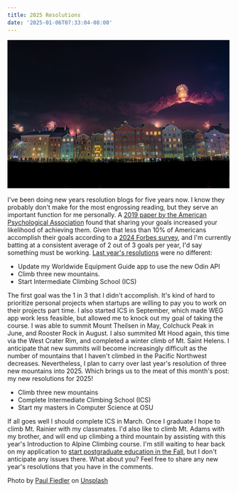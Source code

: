 ```yaml
---
title: 2025 Resolutions
date: '2025-01-06T07:33:04-08:00'
---
```

![2025](/assets/2025.jpg)

I've been doing new years resolution blogs for five years now.  I know they probably don't make for the most engrossing reading, but they serve an important function for me personally.  A [2019 paper by the American Psychological Association](https://psycnet.apa.org/record/2019-45131-001) found that sharing your goals increased your likelihood of achieving them.  Given that less than 10% of Americans accomplish their goals according to a [2024 Forbes survey](https://www.forbes.com/health/mind/new-year-resolutions-survey-2024/), and I'm currently batting at a consistent average of 2 out of 3 goals per year, I'd say something must be working. [Last year's resolutions](https://jjmtaylor.com/2024-resolutions/) were no different:

* Update my Worldwide Equipment Guide app to use the new Odin API
* Climb three new mountains.
* Start Intermediate Climbing School (ICS)

The first goal was the 1 in 3 that I didn't accomplish. It's kind of hard to prioritize personal projects when startups are willing to pay you to work on their projects part time.  I also started ICS in September, which made WEG app work less feasible, but allowed me to knock out my goal of taking the course.  I was able to summit Mount Theilsen in May, Colchuck Peak in June, and Rooster Rock in August.  I also summited Mt Hood again, this time via the West Crater Rim, and completed a winter climb of Mt. Saint Helens.  I anticipate that new summits will become increasingly difficult as the number of mountains that I haven't climbed in the Pacific Northwest decreases. Nevertheless, I plan to carry over last year's resolution of three new mountains into 2025.  Which brings us to the meat of this month's post: my new resolutions for 2025!

* Climb three new mountains
* Complete Intermediate Climbing School (ICS)
* Start my masters in Computer Science at OSU

If all goes well I should complete ICS in March.  Once I graduate I hope to climb Mt. Rainier with my classmates.  I'd also like to climb Mt. Adams with my brother, and will end up climbing a third mountain by assisting with this year's Introduction to Alpine Climbing course.  I'm still waiting to hear back on my application to [start postgraduate education in the Fall](https://jjmtaylor.com/postgraduate-education/), but I don't anticipate any issues there.  What about you?  Feel free to share any new year's resolutions that you have in the comments.

Photo by <a href="https://unsplash.com/@paulfiedler?utm_content=creditCopyText&utm_medium=referral&utm_source=unsplash">Paul Fiedler</a> on <a href="https://unsplash.com/photos/a-city-skyline-at-night-with-fireworks-in-the-sky-Pf92n7cIqOE?utm_content=creditCopyText&utm_medium=referral&utm_source=unsplash">Unsplash</a>
